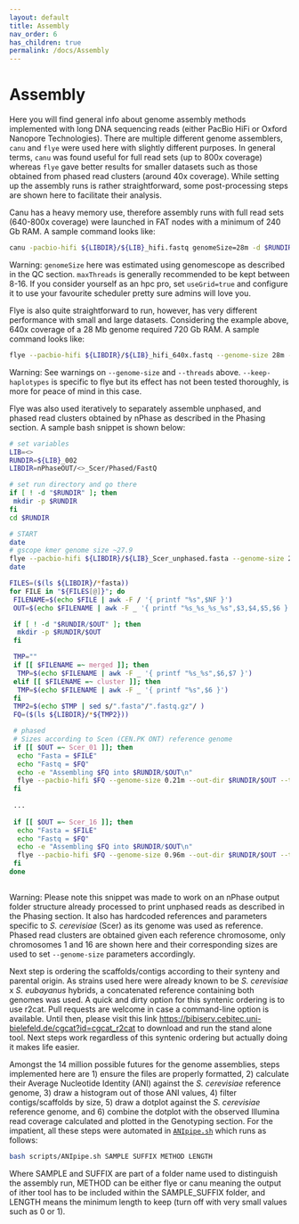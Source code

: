 ```yaml
---
layout: default
title: Assembly
nav_order: 6
has_children: true
permalink: /docs/Assembly
---
```


# Assembly

Here you will find general info about genome assembly methods implemented with long DNA sequencing reads (either PacBio HiFi or Oxford Nanopore Technologies). There are multiple different genome assemblers, `canu` and `flye` were used here with slightly different purposes. In general terms, `canu` was found useful for full read sets (up to 800x coverage) whereas `flye` gave better results for smaller datasets such as those obtained from phased read clusters (around 40x coverage). While setting up the assembly runs is rather straightforward, some post-processing steps are shown here to facilitate their analysis.

Canu has a heavy memory use, therefore assembly runs with full read sets (640-800x coverage) were launched in FAT nodes with a minimum of 240 Gb RAM. A sample command looks like:

```bash
canu -pacbio-hifi ${LIBDIR}/${LIB}_hifi.fastq genomeSize=28m -d $RUNDIR -p ${LIB} useGrid=false maxThreads=16
```
Warning: `genomeSize` here was estimated using genomescope as described in the QC section. `maxThreads` is generally recommended to be kept between 8-16. If you consider yourself as an hpc pro, set `useGrid=true` and configure it to use your favourite scheduler pretty sure admins will love you.

Flye is also quite straightforward to run, however, has very different performance with small and large datasets. Considering the example above, 640x coverage of a 28 Mb genome required 720 Gb RAM. A sample command looks like:

```bash
flye --pacbio-hifi ${LIBDIR}/${LIB}_hifi_640x.fastq --genome-size 28m --out-dir $RUNDIR --threads 16 --keep-haplotypes
```
Warning: See warnings on `--genome-size` and `--threads` above. `--keep-haplotypes` is specific to flye but its effect has not been tested thoroughly, is more for peace of mind in this case.

Flye was also used iteratively to separately assemble unphased, and phased read clusters obtained by nPhase as described in the Phasing section. A sample bash snippet is shown below:

```bash 
# set variables
LIB=<>
RUNDIR=${LIB}_002
LIBDIR=nPhaseOUT/<>_Scer/Phased/FastQ

# set run directory and go there
if [ ! -d "$RUNDIR" ]; then
 mkdir -p $RUNDIR
fi
cd $RUNDIR

# START
date
# gscope kmer genome size ~27.9 
flye --pacbio-hifi ${LIBDIR}/${LIB}_Scer_unphased.fasta --genome-size 28m --out-dir $RUNDIR/unphased --threads 16 --keep-haplotypes
date

FILES=($(ls ${LIBDIR}/*fasta))
for FILE in "${FILES[@]}"; do
 FILENAME=$(echo $FILE | awk -F / '{ printf "%s",$NF }')
 OUT=$(echo $FILENAME | awk -F _ '{ printf "%s_%s_%s_%s",$3,$4,$5,$6 }')

 if [ ! -d "$RUNDIR/$OUT" ]; then
  mkdir -p $RUNDIR/$OUT
 fi

 TMP=""
 if [[ $FILENAME =~ merged ]]; then
  TMP=$(echo $FILENAME | awk -F _ '{ printf "%s_%s",$6,$7 }')
 elif [[ $FILENAME =~ cluster ]]; then
  TMP=$(echo $FILENAME | awk -F _ '{ printf "%s",$6 }')
 fi
 TMP2=$(echo $TMP | sed s/".fasta"/".fastq.gz"/ )
 FQ=($(ls ${LIBDIR}/*${TMP2}))

 # phased
 # Sizes according to Scen (CEN.PK ONT) reference genome
 if [[ $OUT =~ Scer_01 ]]; then 
  echo "Fasta = $FILE"
  echo "Fastq = $FQ"
  echo -e "Assembling $FQ into $RUNDIR/$OUT\n"
  flye --pacbio-hifi $FQ --genome-size 0.21m --out-dir $RUNDIR/$OUT --threads 16
 fi
 
 ...
 
 if [[ $OUT =~ Scer_16 ]]; then 
  echo "Fasta = $FILE"
  echo "Fastq = $FQ"
  echo -e "Assembling $FQ into $RUNDIR/$OUT\n"
  flye --pacbio-hifi $FQ --genome-size 0.96m --out-dir $RUNDIR/$OUT --threads 16
 fi
done
 
```
Warning: Please note this snippet was made to work on an nPhase output folder structure already processed to print unphased reads as described in the Phasing section. It also has hardcoded references and parameters specific to *S. cerevisiae* (Scer) as its genome was used as reference. Phased read clusters are obtained given each reference chromosome, only chromosomes 1 and 16 are shown here and their corresponding sizes are used to set `--genome-size` parameters accordingly.

Next step is ordering the scaffolds/contigs according to their synteny and parental origin. As strains used here were already known to be *S. cerevisiae* x *S. eubayanus* hybrids, a concatenated reference containing both genomes was used. A quick and dirty option for this syntenic ordering is to use r2cat. Pull requests are welcome in case a command-line option is available. Until then, please visit this link <https://bibiserv.cebitec.uni-bielefeld.de/cgcat?id=cgcat_r2cat> to download and run the stand alone tool. Next steps work regardless of this syntenic ordering but actually doing it makes life easier.

Amongst the 14 million possible futures for the genome assemblies, steps implemented here are 1) ensure the files are properly formatted, 2) calculate their Average Nucleotide Identity (ANI) against the *S. cerevisiae* reference genome, 3) draw a histogram out of those ANI values, 4) filter contigs/scaffolds by size, 5) draw a dotplot against the *S. cerevisiae* reference genome, and 6) combine the dotplot with the observed Illumina read coverage calculated and plotted in the Genotyping section. For the impatient, all these steps were automated in [`ANIpipe.sh`](https://github.com/rortizmerino/haplotyping/blob/main/scripts/ANIpipe.sh) which runs as follows:

```bash
bash scripts/ANIpipe.sh SAMPLE SUFFIX METHOD LENGTH
```

Where SAMPLE and SUFFIX are part of a folder name used to distinguish the assembly run, METHOD can be either flye or canu meaning the output of ither tool has to be included within the SAMPLE_SUFFIX folder, and LENGTH means the minimum length to keep (turn off with very small values such as 0 or 1).

